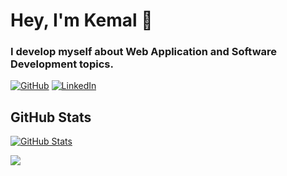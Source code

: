 # Hey, I'm Kemal 👋

### I develop myself about Web Application and Software Development topics.

[![GitHub](https://img.shields.io/badge/GitHub-kemalmutlu-black)](https://github.com/kemalmutlu)
[![LinkedIn](https://img.shields.io/badge/LinkedIn-kemalmutlu-blue)](https://www.linkedin.com/in/kemalmutlu/)

## GitHub Stats

[![GitHub Stats](https://github-readme-stats.vercel.app/api?username=kemalmutlu&&show_icons=true)](https://github.com/kemalmutlu)

![](https://github-readme-stats.vercel.app/api/top-langs/?username=kemalmutlu&layout=compact)
